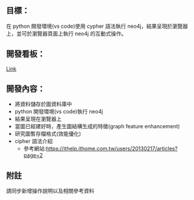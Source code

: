 ## 目標：

在 python 開發環境(vs code)使用 cypher 語法執行 neo4j，結果呈現於瀏覽器上，並可於瀏覽器頁面上執行 neo4j 的互動式操作。

## 開發看板：

[Link](https://github.com/udothemath/ml_with_graph_algorithms/projects?type=beta)

## 開發內容：

- 將資料儲存於圖資料庫中
- python 開發環境(vs code)執行 neo4j
- 結果呈現在瀏覽器上
- 當圖已經建好時，產生圖結構生成的特徵(graph feature enhancement)
- 研究圖暫存檔格式(效能優化)
- cipher 語法介紹
    - 參考網站:https://ithelp.ithome.com.tw/users/20130217/articles?page=2

## 附註

請同步新增操作說明以及相關參考資料
